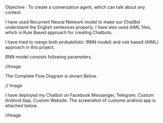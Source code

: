 Objective : To create a conversation agent, which can talk about any context.

I have used Recurrent Neural Network model to make our ChatBot understand the English sentences properly.
I have also used AIML files, which is Rule Based approach for creating Chatbots.

I have tried to merge both probabilistic (RNN model) and rule based (AIML) approach in this project.

RNN model consists following parameters.

//Image

The Complete Flow Diagram is shown Below.

// Image

I have deployed my Chatbot on Facebook Messanger, Telegram, Custom Android App, Custom Website.
The screenshot of custome android app is attached below.

//Image